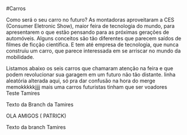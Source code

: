 
#Carros

 Como será o seu carro no futuro? As montadoras aproveitaram a CES (Consumer Eletronic Show), maior feira de tecnologia do 
mundo, para apresentarem o que estão pensando para as próximas gerações de automóveis. Alguns conceitos são tão diferentes que parecem saídos de filmes de ficção científica. E tem até empresa de tecnologia, que nunca construiu um carro, que parece interessada em se arriscar no mundo da mobilidade. 

 Listamos abaixo os seis carros que chamaram atenção na feira e que podem revolucionar sua garagem em um futuro não tão 
distante.
linha aleatória alterada aqui, só pra dar confusão na hora do merge memokkkkkjjjj
mais uma 
carros futuristas tinham que ser voadores </br>
Teste Tamires

Texto da Branch da Tamires

OLA AMIGOS ( PATRICK)

Texto da branch Tamires
